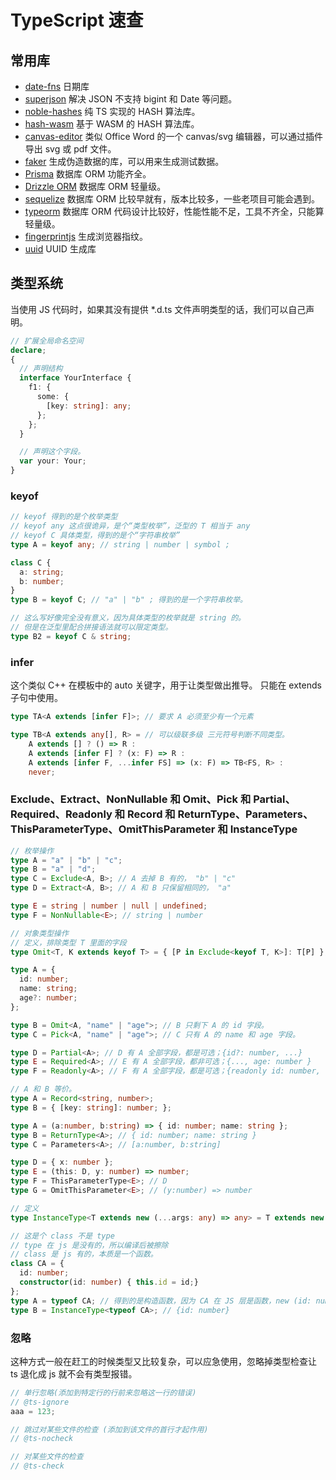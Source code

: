 # TypeScript 速查

## 常用库

- [date-fns](https://github.com/date-fns/date-fns) 日期库
- [superjson](https://github.com/flightcontrolhq/superjson) 解决 JSON 不支持 bigint 和 Date 等问题。
- [noble-hashes](https://github.com/paulmillr/noble-hashes) 纯 TS 实现的 HASH 算法库。
- [hash-wasm](https://github.com/Daninet/hash-wasm) 基于 WASM 的 HASH 算法库。
- [canvas-editor](https://github.com/Hufe921/canvas-editor) 类似 Office Word 的一个 canvas/svg 编辑器，可以通过插件导出 svg 或 pdf 文件。
- [faker](https://github.com/faker-js/faker) 生成伪造数据的库，可以用来生成测试数据。
- [Prisma](https://github.com/prisma/prisma) 数据库 ORM 功能齐全。
- [Drizzle ORM](https://github.com/drizzle-team/drizzle-orm) 数据库 ORM 轻量级。
- [sequelize](https://github.com/sequelize/sequelize) 数据库 ORM 比较早就有，版本比较多，一些老项目可能会遇到。
- [typeorm](https://github.com/typeorm/typeorm) 数据库 ORM 代码设计比较好，性能性能不足，工具不齐全，只能算轻量级。
- [fingerprintjs](https://github.com/fingerprintjs/fingerprintjs) 生成浏览器指纹。
- [uuid](https://github.com/uuidjs/uuid) UUID 生成库

## 类型系统

当使用 JS 代码时，如果其没有提供 \*.d.ts 文件声明类型的话，我们可以自己声明。

```ts
// 扩展全局命名空间
declare;
{
  // 声明结构
  interface YourInterface {
    f1: {
      some: {
        [key: string]: any;
      };
    };
  }

  // 声明这个字段。
  var your: Your;
}
```

### keyof

```typescript
// keyof 得到的是个枚举类型
// keyof any 这点很诡异，是个“类型枚举”，泛型的 T 相当于 any
// keyof C 具体类型，得到的是个“字符串枚举”
type A = keyof any; // string | number | symbol ;

class C {
  a: string;
  b: number;
}
type B = keyof C; // "a" | "b" ; 得到的是一个字符串枚举。

// 这么写好像完全没有意义，因为具体类型的枚举就是 string 的。
// 但是在泛型里配合拼接语法就可以限定类型。
type B2 = keyof C & string;
```

### infer

这个类似 C++ 在模板中的 auto 关键字，用于让类型做出推导。
只能在 extends 子句中使用。

```ts
type TA<A extends [infer F]>; // 要求 A 必须至少有一个元素

type TB<A extends any[], R> = // 可以级联多级 三元符号判断不同类型。
    A extends [] ? () => R :
    A extends [infer F] ? (x: F) => R :
    A extends [infer F, ...infer FS] => (x: F) => TB<FS, R> :
    never;
```

### Exclude、Extract、NonNullable 和 Omit、Pick 和 Partial、Required、Readonly 和 Record 和 ReturnType、Parameters、ThisParameterType、OmitThisParameter 和 InstanceType

```ts
// 枚举操作
type A = "a" | "b" | "c";
type B = "a" | "d";
type C = Exclude<A, B>; // A 去掉 B 有的， "b" | "c"
type D = Extract<A, B>; // A 和 B 只保留相同的， "a"

type E = string | number | null | undefined;
type F = NonNullable<E>; // string | number
```

```ts
// 对象类型操作
// 定义，排除类型 T 里面的字段
type Omit<T, K extends keyof T> = { [P in Exclude<keyof T, K>]: T[P] };

type A = {
  id: number;
  name: string;
  age?: number;
};

type B = Omit<A, "name" | "age">; // B 只剩下 A 的 id 字段。
type C = Pick<A, "name" | "age">; // C 只有 A 的 name 和 age 字段。

type D = Partial<A>; // D 有 A 全部字段，都是可选；{id?: number, ...}
type E = Required<A>; // E 有 A 全部字段，都非可选；{..., age: number }
type F = Readonly<A>; // F 有 A 全部字段，都是可选；{readonly id: number, ...}
```

```ts
// A 和 B 等价。
type A = Record<string, number>;
type B = { [key: string]: number; };
```

```ts
type A = (a:number, b:string) => { id: number; name: string };
type B = ReturnType<A>; // { id: number; name: string }
type C = Parameters<A>; // [a:number, b:string]

type D = { x: number };
type E = (this: D, y: number) => number;
type F = ThisParameterType<E>; // D
type G = OmitThisParameter<E>; // (y:number) => number
```

```ts
// 定义
type InstanceType<T extends new (...args: any) => any> = T extends new (...args: any) => infer R ? R : any;

// 这是个 class 不是 type
// type 在 js 是没有的，所以编译后被擦除
// class 是 js 有的，本质是一个函数。 
class CA = {
  id: number;
  constructor(id: number) { this.id = id;}
};
type A = typeof CA; // 得到的是构造函数，因为 CA 在 JS 层是函数，new (id: number) => CA 
type B = InstanceType<typeof CA>; // {id: number}
```

### 忽略

这种方式一般在赶工的时候类型又比较复杂，可以应急使用，忽略掉类型检查让 ts 退化成 js 就不会有类型报错。

```ts
// 单行忽略(添加到特定行的行前来忽略这一行的错误)
// @ts-ignore
aaa = 123;

// 跳过对某些文件的检查 (添加到该文件的首行才起作用)
// @ts-nocheck

// 对某些文件的检查
// @ts-check
```
